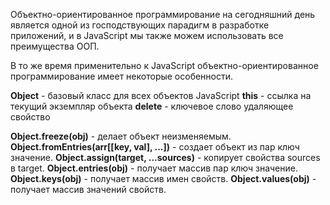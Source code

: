 Объектно-ориентированное программирование на сегодняшний день является одной из господствующих парадигм в разработке приложений, и в JavaScript мы также можем использовать все преимущества ООП. 

В то же время применительно к JavaScript объектно-ориентированное программирование имеет некоторые особенности.

**Object** - базовый класс для всех объектов JavaScript
**this** - ссылка на текущий экземпляр объекта
**delete** - ключевое слово удаляющее свойство 

**Object.freeze(obj)** - делает объект неизменяемым.
**Object.fromEntries(arr\[\[key, val], ...])** - создает объект из пар ключ значение.
**Object.assign(target, ...sources)** - копирует свойства sources в target.
**Object.entries(obj)** - получает массив пар ключ значение.
**Object.keys(obj)** - получает массив имен свойств.
**Object.values(obj)** - получает массив значений свойств.